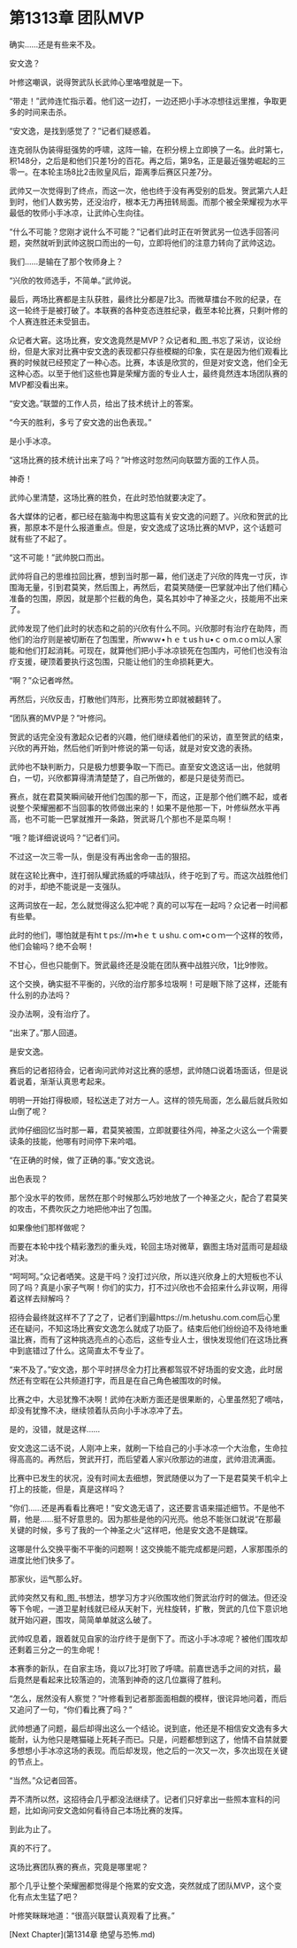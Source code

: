 # 第1313章 团队MVP

确实……还是有些来不及。

安文逸？

叶修这嘲讽，说得贺武队长武帅心里咯噔就是一下。

“带走！”武帅连忙指示着。他们这一边打，一边还把小手冰凉想往远里推，争取更多的时间来击杀。

“安文逸，是找到感觉了？”记者们疑惑着。

连克弱队伪装得挺强势的呼啸，这阵一输，在积分榜上立即换了一名。此时第七，积148分，之后是和他们只差1分的百花。再之后，第9名，正是最近强势崛起的三零一。在本轮主场8比2击败皇风后，距离季后赛区只差7分。

武帅又一次觉得到了终点，而这一次，他也终于没有再受别的启发。贺武第六人赶到时，他们人数劣势，还没治疗，根本无力再扭转局面。而那个被全荣耀视为水平最低的牧师小手冰凉，让武帅心生向往。

“什么不可能？您刚才说什么不可能？”记者们此时正在听贺武另一位选手回答问题，突然就听到武帅这脱口而出的一句，立即将他们的注意力转向了武帅这边。

我们……是输在了那个牧师身上？

“兴欣的牧师选手，不简单。”武帅说。

最后，两场比赛都是主队获胜，最终比分都是7比3。而微草擂台不败的纪录，在这一轮终于是被打破了。本联赛的各种变态连胜纪录，截至本轮比赛，只剩叶修的个人赛连胜还未受狙击。

众记者大窘。这场比赛，安文逸竟然是MVP？众记者和_图_书忘了采访，议论纷纷，但是大家对比赛中安文逸的表现都只存些模糊的印象，实在是因为他们观看比赛的时候就已经预定了一种心态。比赛，本该是欣赏的，但是对安文逸，他们全无这种心态。以至于他们这些也算是荣耀方面的专业人士，最终竟然连本场团队赛的MVP都没看出来。

“安文逸。”联盟的工作人员，给出了技术统计上的答案。

“今天的胜利，多亏了安文逸的出色表现。”

是小手冰凉。

“这场比赛的技术统计出来了吗？”叶修这时忽然问向联盟方面的工作人员。

神奇！

武帅心里清楚，这场比赛的胜负，在此时恐怕就要决定了。

各大媒体的记者，都已经在脑海中构思这篇有关安文逸的问题了。兴欣和贺武的比赛，那原本不是什么报道重点。但是，安文逸成了这场比赛的MVP，这个话题可就有些了不起了。

“这不可能！”武帅脱口而出。

武帅将自己的思维拉回比赛，想到当时那一幕，他们送走了兴欣的阵鬼一寸灰，诈围海无量，引到君莫笑，然后围上，再然后，君莫笑随便一巴掌就冲出了他们精心准备的包围，原因，就是那个拦截的角色，莫名其妙中了神圣之火，技能用不出来了。

武帅发现了他们此时的状态和之前的兴欣有什么不同。兴欣那时有治疗在助阵，而他们的治疗则是被切断在了包围里，所wwｗ•ｈｅｔusｈu•ｃｏm.cｏｍ以人家能和他们打起消耗。可现在，就算他们把小手冰凉锁死在包围内，可他们也没有治疗支援，硬顶着要执行这包围，只能让他们的生命损耗更大。

“啊？”众记者哗然。

再然后，兴欣反击，打散他们阵形，比赛形势立即就被翻转了。

“团队赛的MVP是？”叶修问。

贺武的话完全没有激起众记者的兴趣，他们继续着他们的采访，直至贺武的结束，兴欣的再开始，然后他们听到叶修说的第一句话，就是对安文逸的表扬。

武帅也不缺判断力，只是极力想要争取一下而已。直至安文逸这话一出，他就明白，一切，兴欣都算得清清楚楚了，自己所做的，都是只是徒劳而已。

赛点，就在君莫笑瞬间破开他们包围的那一下，而这，正是那个他们瞧不起，或者说整个荣耀圈都不当回事的牧师做出来的！如果不是他那一下，叶修纵然水平再高，也不可能一巴掌就推开一条路，贺武哥几个那也不是菜鸟啊！

“哦？能详细说说吗？”记者们问。

不过这一次三零一队，倒是没有再出舍命一击的狠招。

就在这轮比赛中，连打弱队耀武扬威的呼啸战队，终于吃到了亏。而这次战胜他们的对手，却绝不能说是一支强队。

这两词放在一起，怎么就觉得这么犯冲呢？真的可以写在一起吗？众记者一时间都有些晕。

此时的他们，哪怕就是有htｔps://ｍ•hｅｔｕshu.ｃoｍ•cｏｍ一个这样的牧师，他们会输吗？绝不会啊！

不甘心，但也只能倒下。贺武最终还是没能在团队赛中战胜兴欣，1比9惨败。

这个交换，确实挺不平衡的，兴欣的治疗那多垃圾啊！可是眼下除了这样，还能有什么别的办法吗？

没办法啊，没有治疗了。

“出来了。”那人回道。

是安文逸。

赛后的记者招待会，记者询问武帅对这比赛的感想，武帅随口说着场面话，但是说着说着，渐渐认真思考起来。

明明一开始打得极顺，轻松送走了对方一人。这样的领先局面，怎么最后就兵败如山倒了呢？

武帅仔细回忆当时那一幕，君莫笑被围，立即就要往外闯，神圣之火这么一个需要读条的技能，他哪有时间停下来吟唱。

“在正确的时候，做了正确的事。”安文逸说。

出色表现？

那个没水平的牧师，居然在那个时候那么巧妙地放了一个神圣之火，配合了君莫笑的攻击，不费吹灰之力地把他冲出了包围。

如果像他们那样做呢？

而要在本轮中找个精彩激烈的重头戏，轮回主场对微草，霸图主场对蓝雨可是超级对决。

“呵呵呵。”众记者哂笑。这是干吗？没打过兴欣，所以连兴欣身上的大短板也不认同了吗？真是小家子气啊！你们的实力，打不过兴欣也不会招来什么非议啊，用得着这样去辩解吗？

招待会最终就这样不了了之了，记者们到最https://m.hetushu.com.com后心里还在疑问，不知这场比赛安文逸怎么就成了功臣了。结束后他们纷纷迫不及待地重温比赛，而有了这种挑选亮点的心态后，这些专业人士，很快发现他们在这场比赛中到底错过了什么。这简直太不专业了。

“来不及了。”安文逸，那个平时拼尽全力打比赛都驾驭不好场面的安文逸，此时居然还有空暇在公共频道打字，而且是在自己角色被围攻的时候。

比赛之中，大忌犹豫不决啊！武帅在决断方面还是很果断的，心里虽然犯了嘀咕，却没有犹豫不决，继续领着队员向小手冰凉冲了去。

是的，没错，就是这样……

安文逸这二话不说，人刚冲上来，就刷一下给自己的小手冰凉一个大治愈，生命拉得高高的。再然后，贺武开打，而后望着人家兴欣那边的进度，武帅泪流满面。

比赛中已发生的状况，没有时间太去细想，贺武随便以为了一下是君莫笑千机伞上打上的技能，但是，真是这样吗？

“你们……还是再看看比赛吧！”安文逸无语了，这还要言语来描述细节。不是他不屑，他是……挺不好意思的。因为那些是他的闪光亮。他总不能张口就说“在那最关键的时候，多亏了我的一个神圣之火”这样吧，他是安文逸不是魏琛。

这哪是什么交换平衡不平衡的问题啊！这交换能不能完成都是问题，人家那围杀的进度比他们快多了。

那家伙，运气那么好。

武帅突然又有和_图_书想法，想学习方才兴欣围攻他们贺武治疗时的做法。但还没等下令呢，一道卫星射线就已经从天射下，光柱旋转，扩散，贺武的几位下意识地就开始闪避，围攻，简简单单就这么破了。

武帅叹息着，跟着就见自家的治疗终于是倒下了。而这小手冰凉呢？被他们围攻却还剩着三分之一的生命呢！

本赛季的新队，在自家主场，竟以7比3打败了呼啸。前嘉世选手之间的对抗，最后竟然是看起来比较落迫的，流落到神奇的这几位赢得了胜利。

“怎么，居然没有人察觉？”叶修看到记者那面面相觑的模样，很诧异地问着，而后又追问了一句，“你们看比赛了吗？”

武帅想通了问题，最后却得出这么一个结论。说到底，他还是不相信安文逸有多大能耐，认为他只是瞎猫碰上死耗子而已。只是，问题都想到这了，他情不自禁就要多想想小手冰凉这场的表现。而后却发现，他之后的一次又一次，多次出现在关键的节点上。

“当然。”众记者回答。

弄不清所以然，这招待会几乎都没法继续了。记者们只好拿出一些照本宣科的问题，比如询问安文逸如何看待自己本场比赛的发挥。

到此为止了。

真的不行了。

这场比赛团队赛的赛点，究竟是哪里呢？

那个几乎让整个荣耀圈都觉得是个拖累的安文逸，突然就成了团队MVP，这个变化有点太生猛了吧？

叶修笑眯眯地道：“很高兴联盟认真观看了比赛。”



[Next Chapter](第1314章 绝望与恐怖.md)